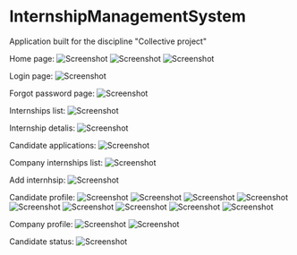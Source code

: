 # InternshipManagementSystem
Application built for the discipline "Collective project"  

Home page:
![Screenshot](https://github.com/teofanaenachioiu/InternshipManagementSystem/blob/master/Documentation/SS_application/Screenshot%20(4).png)
![Screenshot](https://github.com/teofanaenachioiu/InternshipManagementSystem/blob/master/Documentation/SS_application/Screenshot%20(5).png)
![Screenshot](https://github.com/teofanaenachioiu/InternshipManagementSystem/blob/master/Documentation/SS_application/Screenshot%20(6).png)

Login page:
![Screenshot](https://github.com/teofanaenachioiu/InternshipManagementSystem/blob/master/Documentation/SS_application/Screenshot%20(7).png)

Forgot password page:
![Screenshot](https://github.com/teofanaenachioiu/InternshipManagementSystem/blob/master/Documentation/SS_application/Screenshot%20(8).png)

Internships list:
![Screenshot](https://github.com/teofanaenachioiu/InternshipManagementSystem/blob/master/Documentation/SS_application/Screenshot%20(15).png)

Internship detalis:
![Screenshot](https://github.com/teofanaenachioiu/InternshipManagementSystem/blob/master/Documentation/SS_application/Screenshot%20(16).png)

Candidate applications:
![Screenshot](https://github.com/teofanaenachioiu/InternshipManagementSystem/blob/master/Documentation/SS_application/Screenshot%20(17).png)

Company internships list:
![Screenshot](https://github.com/teofanaenachioiu/InternshipManagementSystem/blob/master/Documentation/SS_application/Screenshot%20(20).png)

Add internhsip:
![Screenshot](https://github.com/teofanaenachioiu/InternshipManagementSystem/blob/master/Documentation/SS_application/Screenshot%20(21).png)

Candidate profile:
![Screenshot](https://github.com/teofanaenachioiu/InternshipManagementSystem/blob/master/Documentation/SS_application/Screenshot%20(22).png)
![Screenshot](https://github.com/teofanaenachioiu/InternshipManagementSystem/blob/master/Documentation/SS_application/Screenshot%20(23).png)
![Screenshot](https://github.com/teofanaenachioiu/InternshipManagementSystem/blob/master/Documentation/SS_application/Screenshot%20(24).png)
![Screenshot](https://github.com/teofanaenachioiu/InternshipManagementSystem/blob/master/Documentation/SS_application/Screenshot%20(25).png)
![Screenshot](https://github.com/teofanaenachioiu/InternshipManagementSystem/blob/master/Documentation/SS_application/Screenshot%20(26).png)
![Screenshot](https://github.com/teofanaenachioiu/InternshipManagementSystem/blob/master/Documentation/SS_application/Screenshot%20(27).png)
![Screenshot](https://github.com/teofanaenachioiu/InternshipManagementSystem/blob/master/Documentation/SS_application/Screenshot%20(28).png)
![Screenshot](https://github.com/teofanaenachioiu/InternshipManagementSystem/blob/master/Documentation/SS_application/Screenshot%20(29).png)
![Screenshot](https://github.com/teofanaenachioiu/InternshipManagementSystem/blob/master/Documentation/SS_application/Screenshot%20(30).png)

Company profile:
![Screenshot](https://github.com/teofanaenachioiu/InternshipManagementSystem/blob/master/Documentation/SS_application/Screenshot%20(31).png)
![Screenshot](https://github.com/teofanaenachioiu/InternshipManagementSystem/blob/master/Documentation/SS_application/Screenshot%20(32).png)

Candidate status:
![Screenshot](https://github.com/teofanaenachioiu/InternshipManagementSystem/blob/master/Documentation/SS_application/Screenshot%20(33).png)


